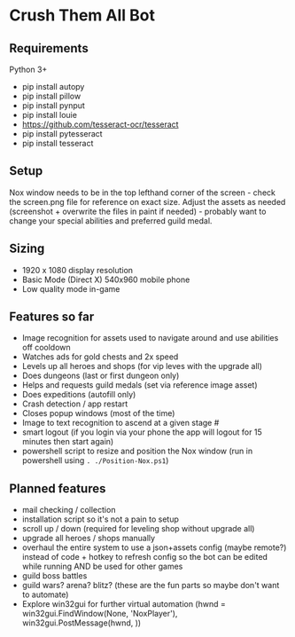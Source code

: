 # Crush Them All Bot

## Requirements

Python 3+

* pip install autopy
* pip install pillow
* pip install pynput
* pip install louie
* https://github.com/tesseract-ocr/tesseract
* pip install pytesseract
* pip install tesseract

## Setup

Nox window needs to be in the top lefthand corner of the screen - check the screen.png file for reference on exact size. Adjust the assets as needed (screenshot + overwrite the files in paint if needed) - probably want to change your special abilities and preferred guild medal.

## Sizing

- 1920 x 1080 display resolution
- Basic Mode (Direct X) 540x960 mobile phone
- Low quality mode in-game

## Features so far

* Image recognition for assets used to navigate around and use abilities off cooldown
* Watches ads for gold chests and 2x speed
* Levels up all heroes and shops (for vip leves with the upgrade all)
* Does dungeons (last or first dungeon only)
* Helps and requests guild medals (set via reference image asset)
* Does expeditions (autofill only)
* Crash detection / app restart
* Closes popup windows (most of the time)
* Image to text recognition to ascend at a given stage #
* smart logout (if you login via your phone the app will logout for 15 minutes then start again)
* powershell script to resize and position the Nox window (run in powershell using `. ./Position-Nox.ps1`)

## Planned features

* mail checking / collection
* installation script so it's not a pain to setup
* scroll up / down (required for leveling shop without upgrade all)
* upgrade all heroes / shops manually
* overhaul the entire system to use a json+assets config (maybe remote?) instead of code + hotkey to refresh config so the bot can be edited while running AND be used for other games
* guild boss battles
* guild wars? arena? blitz? (these are the fun parts so maybe don't want to automate)
* Explore win32gui for further virtual automation (hwnd = win32gui.FindWindow(None, 'NoxPlayer'), win32gui.PostMessage(hwnd, ))